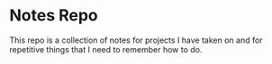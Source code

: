 # Notes Repo
This repo is a collection of notes for projects I have taken on and for repetitive things that I need to remember how to do.

